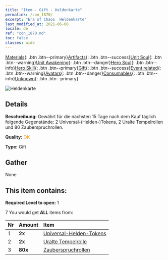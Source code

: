 ```yaml
---
title: "Item - Gift - Heldenkarte"
permalink: /con_1870/
excerpt: "Era of Chaos  Heldenkarte"
last_modified_at: 2021-06-08
locale: de
ref: "con_1870.md"
toc: false
classes: wide
---
```

 [Materials](/ItemsDE/){: .btn .btn--primary}[Artifacts](/ItemsDE/Artifacts/){: .btn .btn--success}[Unit Soul](/ItemsDE/UnitSoul/){: .btn .btn--warning}[Unit Awakening](/ItemsDE/UnitAwakening/){: .btn .btn--danger}[Hero Soul](/ItemsDE/HeroSoul/){: .btn .btn--info}[Hero Skill](/ItemsDE/HeroSkill/){: .btn .btn--primary}[Gift](/ItemsDE/Gift/){: .btn .btn--success}[Event related](/ItemsDE/Events/){: .btn .btn--warning}[Avatars](/ItemsDE/Avatars/){: .btn .btn--danger}[Consumables](/ItemsDE/Consumables/){: .btn .btn--info}[Unknown](/ItemsDE/Unknown/){: .btn .btn--primary}

 ![Heldenkarte](/images/t/i_907493.png)

## Details
 **Beschreibung:** Gewährt für die nächsten 15 Tage nach dem Kauf täglich folgende Gegenstände: 2 Universal-(Helden-)Tokens, 2 Uralte Tempelrollen und 80 Zauberspruchrollen.

 **Quality:** <span style="color: #FF8C00">OK</span>

 **Type:** Gift

## Gather

  None

## This item contains:

 **Required Level to open:** 1

 7 You would get **ALL** items  from:

  | Nr | Amount |     Item    |
  |:---|:-------|:------------|
  | 1 |  **2x** | [Universal-Helden-Tokens](/ItemsDE/her_358/) |  | 
  | 2 |  **2x** | [Uralte Tempelrolle](/ItemsDE/con_697/) |  | 
  | 3 |  **80x** | [Zauberspruchrollen](/ItemsDE/con_694/) |  | 
